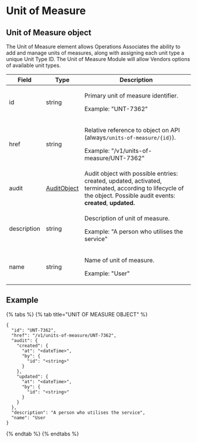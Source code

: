# Unit of Measure

## Unit of Measure object

The Unit of Measure element allows Operations Associates the ability to add and manage units of measures, along with assigning each unit type a unique Unit Type ID. The Unit of Measure Module will allow Vendors options of available unit types.

| Field       | Type                                                                                                            | Description                                                                                                                                                         |
| ----------- | --------------------------------------------------------------------------------------------------------------- | ------------------------------------------------------------------------------------------------------------------------------------------------------------------- |
| id          | string                                                                                                          | <p>Primary unit of measure identifier. </p><p></p><p>Example: "UNT-7362"</p>                                                                                        |
| href        | string                                                                                                          | <p>Relative reference to object on API (always<code>/units-of-measure/{id}</code>). </p><p></p><p>Example: "/v1/units-of-measure/UNT-7362"</p>                      |
| audit       | [AuditObject](https://softwareone.atlassian.net/wiki/spaces/GPTEAM/pages/5216272944/API+Components#AuditObject) | Audit object with possible entries: created, updated, activated, terminated, according to lifecycle of the object. Possible audit events: **created**, **updated.** |
| description | string                                                                                                          | <p>Description of unit of measure. </p><p></p><p>Example: "A person who utilises the service"</p>                                                                   |
| name        | string                                                                                                          | <p>Name of unit of measure. </p><p></p><p>Example: "User"</p>                                                                                                       |

## Example

{% tabs %}
{% tab title="UNIT OF MEASURE OBJECT" %}
```
{
  "id": "UNT-7362",
  "href": "/v1/units-of-measure/UNT-7362",
  "audit": {
    "created": {
      "at": "<dateTime>",
      "by": {
        "id": "<string>"
      }
    },
    "updated": {
      "at": "<dateTime>",
      "by": {
        "id": "<string>"
      }
    }
  },
  "description": "A person who utilises the service",
  "name": "User
}
```
{% endtab %}
{% endtabs %}
